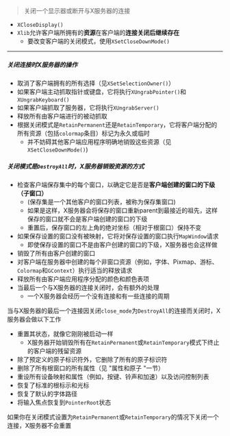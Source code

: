 > 关闭一个显示器或断开与X服务器的连接

* `XCloseDisplay()`
* `Xlib`允许客户端所拥有的**资源**在客户端的**连接关闭后继续存在**
  * 要改变客户端的关闭模式，使用`XSetCloseDownMode()`

---

##### 关闭连接时X服务器的操作

* 取消了客户端拥有的所有选择（见`XSetSelectionOwner()`）
* 如果客户端主动抓取指针或键盘，它将执行`XUngrabPointer()`和`XUngrabKeyboard()`
* 如果客户端抓取了服务器，它将执行`XUngrabServer()`
* 释放所有由客户端进行的被动抓取
* 根据关闭模式是`RetainPermanent`还是`RetainTemporary`，它将客户端分配的所有资源（包括`colormap`条目）标记为永久或临时
  * 并不妨碍其他客户端应用程序明确地销毁这些资源（见`XSetCloseDownMode()`)

##### 关闭模式是`DestroyAll`时，X服务器销毁资源的方式

* 检查客户端保存集中的每个窗口，以确定它是否是**客户端创建的窗口的下级（子窗口）**
  * (保存集是一个其他客户的窗口列表，被称为保存集窗口)
  * 如果是这样，X服务器会将保存的窗口重新parent到最接近的祖先，这样保存的窗口就不会是客户端创建的窗口的下级
  * 重置后，保存窗口的左上角的绝对坐标（相对于根窗口）保持不变
* 如果保存设置的窗口没有被映射，它将对保存设置的窗口执行`MapWindow`请求
  * 即使保存设置的窗口不是由客户创建的窗口的下级，X服务器也会这样做
* 销毁了所有由客户创建的窗口
* 对客户端在服务器中创建的每个非窗口资源（例如，字体、Pixmap、游标、`Colormap`和`GContext`）执行适当的释放请求
* 释放所有由客户端应用程序分配的颜色和颜色表项
* 当最后一个与X服务器的连接关闭时，会有额外的处理
  * 一个X服务器会经历一个没有连接和有一些连接的周期

当与X服务器的最后一个连接因关闭`close_mode`为`DestroyAll`的连接而关闭时，X服务器会做以下工作

* 重置其状态，就像它刚刚被启动一样
  * X服务器开始销毁所有在`RetainPermanent`或`RetainTemporary`模式下终止的客户端的残留资源
* 除了预定义的原子标识符外，它删除了所有的原子标识符
* 删除了所有根窗口的所有属性（见 "属性和原子 "一节）
* 重设所有设备映射和属性（例如，按键、铃声和加速）以及访问控制列表
* 恢复了标准的根标示和光标
* 恢复了默认的字体路径
* 将输入焦点恢复到`PointerRoot`状态

如果你在关闭模式设置为`RetainPermanent`或`RetainTemporary`的情况下关闭一个连接，X服务器不会重置

